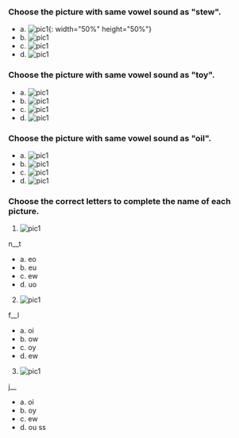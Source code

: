 ### Choose the picture with same vowel sound as "stew".

 - a. ![pic1](./img/nov/boy.png){: width="50%" height="50%"}
 - b. ![pic1](./img/nov/newt.png)
 - c. ![pic1](./img/nov/foil.png)
 - d. ![pic1](./img/nov/cowboy.png)

### Choose the picture with same vowel sound as "toy".

 - a. ![pic1](./img/nov/screw.png)
 - b. ![pic1](./img/nov/new.png)
 - c. ![pic1](./img/nov/stew.png)
 - d. ![pic1](./img/nov/joy.png)

### Choose the picture with same vowel sound as "oil".

 - a. ![pic1](./img/nov/toy.png)
 - b. ![pic1](./img/nov/coin.png)
 - c. ![pic1](./img/nov/screw.png)
 - d. ![pic1](./img/nov/boy.png)

### Choose the correct letters to complete the name of each picture.

1. ![pic1](./img/nov/newt.png)

n__t <br>

 - a. eo
 - b. eu
 - c. ew
 - d. uo

2. ![pic1](./img/nov/foil.png)

f__l <br>

 - a. oi
 - b. ow
 - c. oy
 - d. ew

3. ![pic1](./img/nov/joy.png)

j__ <br>

 - a. oi
 - b. oy
 - c. ew
 - d. ou
ss